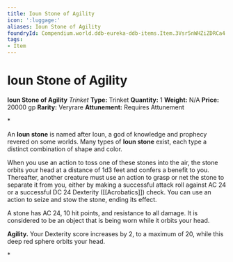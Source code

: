 ```yaml
---
title: Ioun Stone of Agility
icon: ':luggage:'
aliases: Ioun Stone of Agility
foundryId: Compendium.world.ddb-eureka-ddb-items.Item.3Vsr5nWHZiZDRCa4
tags:
- Item
---
```


# Ioun Stone of Agility

**Ioun Stone of Agility**
_Trinket_
**Type:** Trinket
**Quantity:** 1
**Weight:** N/A
**Price:** 20000 gp
**Rarity:** Veryrare
**Attunement:** Requires Attunement

*<p>An **Ioun stone** is named after Ioun, a god of knowledge and prophecy revered on some worlds. Many types of **Ioun stone** exist, each type a distinct combination of shape and color. 

When you use an action to toss one of these stones into the air, the stone orbits your head at a distance of 1d3 feet and confers a benefit to you. Thereafter, another creature must use an action to grasp or net the stone to separate it from you, either by making a successful attack roll against AC 24 or a successful DC 24 Dexterity ([[Acrobatics]]) check. You can use an action to seize and stow the stone, ending its effect.

A stone has AC 24, 10 hit points, and resistance to all damage. It is considered to be an object that is being worn while it orbits your head.

**Agility.** Your Dexterity score increases by 2, to a maximum of 20, while this deep red sphere orbits your head.</p>*